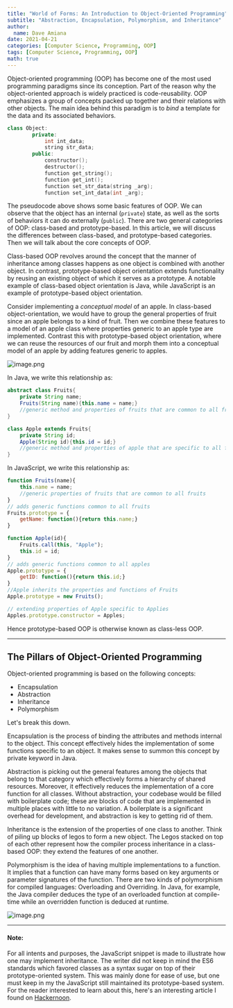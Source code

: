 ```yaml
---
title: "World of Forms: An Introduction to Object-Oriented Programming"
subtitle: "Abstraction, Encapsulation, Polymorphism, and Inheritance"
author:
  name: Dave Amiana
date: 2021-04-21
categories: [Computer Science, Programming, OOP]
tags: [Computer Science, Programming, OOP]
math: true
---
```


Object-oriented programming (OOP) has become one of the most used programming paradigms since its conception. Part of the reason why the object-oriented approach is widely practiced is code-reusability. OOP emphasizes a group of concepts packed up together and their relations with other objects. The main idea behind this paradigm is to *bind* a template for the data and its associated behaviors. 

```cpp
class Object:
        private:
            int int_data;
            string str_data;
        public:
            constructor();
            destructor();
            function get_string();
            function get_int();
            function set_str_data(string _arg);
            function set_int_data(int _arg);
```
The pseudocode above shows some basic features of OOP. We can observe that the object has an internal (`private`) state, as well as the sorts of behaviors it can do externally (`public`). There are two general categories of OOP:  class-based and prototype-based. In this article, we will discuss the differences between class-based, and prototype-based categories. Then we will talk about the core concepts of OOP.

Class-based OOP revolves around the concept that the manner of inheritance among classes happens as one object is combined with another object. In contrast, prototype-based object orientation extends functionality by reusing an existing object of which it serves as a prototype. A notable example of class-based object orientation is Java, while JavaScript is an example of prototype-based object orientation.

Consider implementing a *conceptual model* of an apple. In class-based object-orientation, we would have to group the general properties of fruit since an apple belongs to a kind of fruit. Then we combine these features to a model of an apple class where properties generic to an apple type are implemented. Contrast this with prototype-based object orientation, where we can reuse the resources of our fruit and morph them into a conceptual model of an apple by adding features generic to apples.

![image.png](https://cdn.hashnode.com/res/hashnode/image/upload/v1619014449404/sXiasFopG.png)

In Java, we write this relationship as:

```java
abstract class Fruits{
    private String name;
    Fruits(String name){this.name = name;}
    //generic method and properties of fruits that are common to all fruits
}

class Apple extends Fruits{
    private String id;
    Apple(String id){this.id = id;}
    //generic method and properties of apple that are specific to all fruits
}
```
In JavaScript, we write this relationship as:

```js
function Fruits(name){
    this.name = name;
    //generic properties of fruits that are common to all fruits
}
// adds generic functions common to all fruits
Fruits.prototype = {
    getName: function(){return this.name;}
}

function Apple(id){
    Fruits.call(this, "Apple");
    this.id = id;
}
// adds generic functions common to all apples
Apple.prototype = {
    getID: function(){return this.id;}
}
//Apple inherits the properties and functions of Fruits
Apple.prototype = new Fruits();

// extending properties of Apple specific to Applies
Apples.prototype.constructor = Apples;
```
Hence prototype-based OOP is otherwise known as class-less OOP. 

---
## The Pillars of Object-Oriented Programming

Object-oriented programming is based on the following concepts:
- Encapsulation
- Abstraction
- Inheritance
- Polymorphism

Let's break this down.

Encapsulation is the process of binding the attributes and methods internal to the object. This concept effectively hides the implementation of some functions specific to an object. It makes sense to summon this concept by private keyword in Java.

Abstraction is picking out the general features among the objects that belong to that category which effectively forms a hierarchy of shared resources. Moreover, it effectively reduces the implementation of a core function for all classes. Without abstraction, your codebase would be filled with boilerplate code; these are blocks of code that are implemented in multiple places with little to no variation. A boilerplate is a significant overhead for development, and abstraction is key to getting rid of them.

Inheritance is the extension of the properties of one class to another. Think of piling up blocks of legos to form a new object. The Legos stacked on top of each other represent how the compiler process inheritance in a class-based OOP: they extend the features of one another. 

Polymorphism is the idea of having multiple implementations to a function. It implies that a function can have many forms based on key arguments or parameter signatures of the function. There are two kinds of polymorphism for compiled languages: Overloading and Overriding. In Java, for example, the Java compiler deduces the type of an overloaded function at compile-time while an overridden function is deduced at runtime. 

![image.png](https://cdn.hashnode.com/res/hashnode/image/upload/v1619020629122/bv3fEtX5G.png)

---
#### Note:
For all intents and purposes, the JavaScript snippet is made to illustrate how one may implement inheritance. The writer did not keep in mind the ES6 standards which favored classes as a syntax sugar on top of their prototype-oriented system. This was mainly done for ease of use, but one must keep in my the JavaScript still maintained its prototype-based system. For the reader interested to learn about this, here's an interesting article I found on [Hackernoon]("https://hackernoon.com/once-upon-a-time-in-javascript-inheritance-d24m3235).
